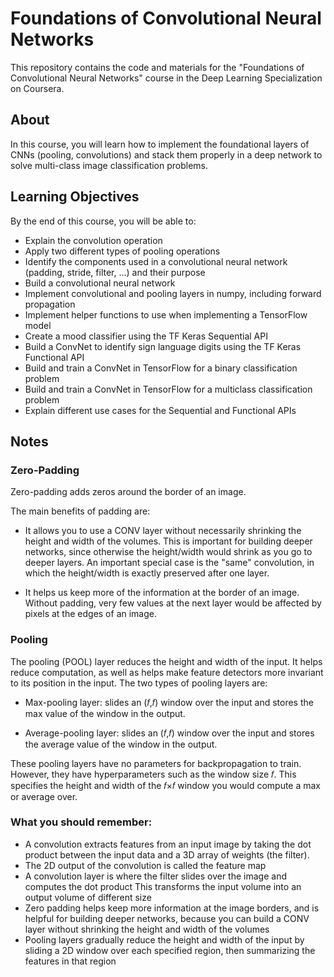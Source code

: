 # Foundations of Convolutional Neural Networks

This repository contains the code and materials for the "Foundations of Convolutional Neural Networks" course in the Deep Learning Specialization on Coursera.

## About

In this course, you will learn how to implement the foundational layers of CNNs (pooling, convolutions) and stack them properly in a deep network to solve multi-class image classification problems.

## Learning Objectives

By the end of this course, you will be able to:

- Explain the convolution operation
- Apply two different types of pooling operations
- Identify the components used in a convolutional neural network (padding, stride, filter, ...) and their purpose
- Build a convolutional neural network
- Implement convolutional and pooling layers in numpy, including forward propagation
- Implement helper functions to use when implementing a TensorFlow model
- Create a mood classifier using the TF Keras Sequential API
- Build a ConvNet to identify sign language digits using the TF Keras Functional API
- Build and train a ConvNet in TensorFlow for a binary classification problem
- Build and train a ConvNet in TensorFlow for a multiclass classification problem
- Explain different use cases for the Sequential and Functional APIs

## Notes

### Zero-Padding

Zero-padding adds zeros around the border of an image.

The main benefits of padding are:

- It allows you to use a CONV layer without necessarily shrinking the height and width of the volumes. This is important for building deeper networks, since otherwise the height/width would shrink as you go to deeper layers. An important special case is the "same" convolution, in which the height/width is exactly preserved after one layer.

- It helps us keep more of the information at the border of an image. Without padding, very few values at the next layer would be affected by pixels at the edges of an image.


### Pooling 

The pooling (POOL) layer reduces the height and width of the input. It helps reduce computation, as well as helps make feature detectors more invariant to its position in the input. The two types of pooling layers are:

- Max-pooling layer: slides an (𝑓,𝑓) window over the input and stores the max value of the window in the output.

- Average-pooling layer: slides an (𝑓,𝑓) window over the input and stores the average value of the window in the output.

These pooling layers have no parameters for backpropagation to train. However, they have hyperparameters such as the window size 𝑓. This specifies the height and width of the 𝑓×𝑓 window you would compute a max or average over. 

### What you should remember:

- A convolution extracts features from an input image by taking the dot product between the input data and a 3D array of weights (the filter).
- The 2D output of the convolution is called the feature map
- A convolution layer is where the filter slides over the image and computes the dot product
    This transforms the input volume into an output volume of different size
- Zero padding helps keep more information at the image borders, and is helpful for building deeper networks, because you can build a CONV layer without shrinking the height and width of the volumes
- Pooling layers gradually reduce the height and width of the input by sliding a 2D window over each specified region, then summarizing the features in that region
